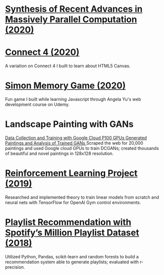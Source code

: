 
<h1> <a href="Advanced_Algorithms_Project.pdf" target="_blank"> Synthesis of Recent Advances in Massively Parallel Computation (2020) </a> </h1>

<h1> <a href="https://john-daciuk.github.io/pente/" target="_blank"> Connect 4 (2020) </a> </h1>
A variation on Connect 4 I built to learn about HTML5 Canvas.


<h1> <a href="https://john-daciuk.github.io/simon-game/" target="_blank"> Simon Memory Game (2020) </a> </h1>
Fun game I built while learning Javascript through Angela Yu's web development course on Udemy.

<h1> Landscape Painting with GANs </h1>
<a href="DL-final-project-training.html" target="_blank"> Data Collection and Training with Google Cloud P100 GPUs </a>
<a href="DL-final-project-results.html" target="_blank"> Generated Paintings and Analysis of Trained GANs </a>
Scraped the web for 20,000 paintings and used Google cloud GPUs to train DCGANs; created thousands of beautiful and novel paintings in 128x128 resolution.


<h1> <a href="rl.html" target="_blank"> Reinforcement Learning Project (2019) </a> </h1>
Researched and implemented theory to train linear models from scratch and neural nets with TensorFlow for OpenAI Gym control environments.

<h1> <a href="https://tralpha.github.io/spotify-project/project-statement-and-goals.html" target="_blank"> Playlist Recommendation with Spotify’s Million Playlist Dataset (2018) </a> </h1>
Utilized Python, Pandas, scikit-learn and random forests to build a recommendation system able to generate playlists; evaluated with r-precision.


